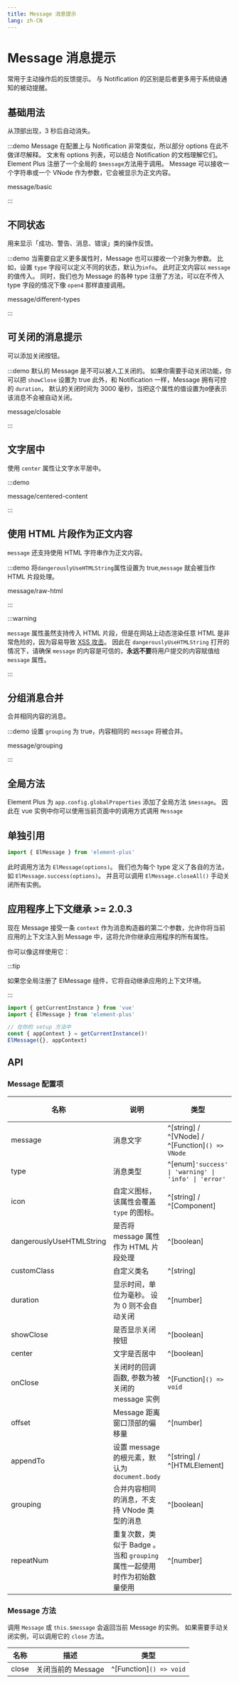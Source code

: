 ```yaml
---
title: Message 消息提示
lang: zh-CN
---
```


# Message 消息提示

常用于主动操作后的反馈提示。 与 Notification 的区别是后者更多用于系统级通知的被动提醒。

## 基础用法

从顶部出现，3 秒后自动消失。

:::demo Message 在配置上与 Notification 非常类似，所以部分 options 在此不做详尽解释。 文末有 options 列表，可以结合 Notification 的文档理解它们。 Element Plus 注册了一个全局的 `$message`方法用于调用。 Message 可以接收一个字符串或一个 VNode 作为参数，它会被显示为正文内容。

message/basic

:::

## 不同状态

用来显示「成功、警告、消息、错误」类的操作反馈。

:::demo 当需要自定义更多属性时，Message 也可以接收一个对象为参数。 比如，设置 `type` 字段可以定义不同的状态，默认为`info`。 此时正文内容以 `message` 的值传入。 同时，我们也为 Message 的各种 type 注册了方法，可以在不传入 type 字段的情况下像 `open4` 那样直接调用。

message/different-types

:::

## 可关闭的消息提示

可以添加关闭按钮。

:::demo 默认的 Message 是不可以被人工关闭的。 如果你需要手动关闭功能，你可以把 `showClose` 设置为 true 此外，和 Notification 一样，Message 拥有可控的 `duration`， 默认的关闭时间为 3000 毫秒，当把这个属性的值设置为`0`便表示该消息不会被自动关闭。

message/closable

:::

## 文字居中

使用 `center` 属性让文字水平居中。

:::demo

message/centered-content

:::

## 使用 HTML 片段作为正文内容

`message` 还支持使用 HTML 字符串作为正文内容。

:::demo 将`dangerouslyUseHTMLString`属性设置为 true,`message` 就会被当作 HTML 片段处理。

message/raw-html

:::

:::warning

`message` 属性虽然支持传入 HTML 片段，但是在网站上动态渲染任意 HTML 是非常危险的，因为容易导致 [XSS 攻击](https://en.wikipedia.org/wiki/Cross-site_scripting)。 因此在 `dangerouslyUseHTMLString` 打开的情况下，请确保 `message` 的内容是可信的，**永远不要**将用户提交的内容赋值给 `message` 属性。

:::

## 分组消息合并

合并相同内容的消息。

:::demo 设置 `grouping` 为 true，内容相同的 `message` 将被合并。

message/grouping

:::

## 全局方法

Element Plus 为 `app.config.globalProperties` 添加了全局方法 `$message`。 因此在 vue 实例中你可以使用当前页面中的调用方式调用 `Message`

## 单独引用

```ts
import { ElMessage } from 'element-plus'
```

此时调用方法为 `ElMessage(options)`。 我们也为每个 type 定义了各自的方法，如 `ElMessage.success(options)`。 并且可以调用 `ElMessage.closeAll()` 手动关闭所有实例。

## 应用程序上下文继承 <el-tag> >= 2.0.3</el-tag>

现在 Message 接受一条 `context` 作为消息构造器的第二个参数，允许你将当前应用的上下文注入到 Message 中，这将允许你继承应用程序的所有属性。

你可以像这样使用它：

:::tip

如果您全局注册了 ElMessage 组件，它将自动继承应用的上下文环境。

:::

```ts
import { getCurrentInstance } from 'vue'
import { ElMessage } from 'element-plus'

// 在你的 setup 方法中
const { appContext } = getCurrentInstance()!
ElMessage({}, appContext)
```

## API

### Message 配置项

| 名称                     | 说明                                                                    | 类型                                                 | 默认值 |
| ------------------------ | ----------------------------------------------------------------------- | ---------------------------------------------------- | ------ |
| message                  | 消息文字                                                                | ^[string] / ^[VNode] / ^[Function]`() => VNode`      | ''     |
| type                     | 消息类型                                                                | ^[enum]`'success' \| 'warning' \| 'info' \| 'error'` | info   |
| icon                     | 自定义图标，该属性会覆盖 `type` 的图标。                                | ^[string] / ^[Component]                             | —      |
| dangerouslyUseHTMLString | 是否将 message 属性作为 HTML 片段处理                                   | ^[boolean]                                           | false  |
| customClass              | 自定义类名                                                              | ^[string]                                            | ''     |
| duration                 | 显示时间，单位为毫秒。 设为 0 则不会自动关闭                            | ^[number]                                            | 3000   |
| showClose                | 是否显示关闭按钮                                                        | ^[boolean]                                           | false  |
| center                   | 文字是否居中                                                            | ^[boolean]                                           | false  |
| onClose                  | 关闭时的回调函数, 参数为被关闭的 message 实例                           | ^[Function]`() => void`                              | —      |
| offset                   | Message 距离窗口顶部的偏移量                                            | ^[number]                                            | 16     |
| appendTo                 | 设置 message 的根元素，默认为 `document.body`                           | ^[string] / ^[HTMLElement]                           | —      |
| grouping                 | 合并内容相同的消息，不支持 VNode 类型的消息                             | ^[boolean]                                           | false  |
| repeatNum                | 重复次数，类似于 Badge 。当和 `grouping` 属性一起使用时作为初始数量使用 | ^[number]                                            | 1      |

### Message 方法

调用 `Message` 或 `this.$message` 会返回当前 Message 的实例。 如果需要手动关闭实例，可以调用它的 `close` 方法。

| 名称  | 描述               | 类型                    |
| ----- | ------------------ | ----------------------- |
| close | 关闭当前的 Message | ^[Function]`() => void` |
